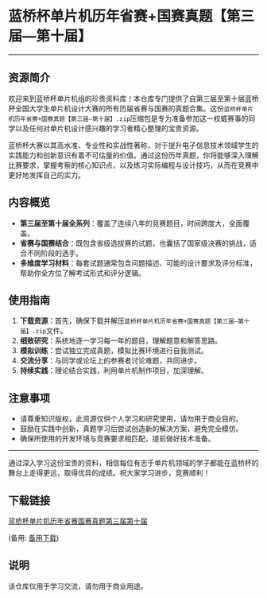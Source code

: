 # 蓝桥杯单片机历年省赛+国赛真题【第三届—第十届】

---

## 资源简介

欢迎来到蓝桥杯单片机组的珍贵资料库！本仓库专门提供了自第三届至第十届蓝桥杯全国大学生单片机设计大赛的所有历届省赛与国赛的真题合集。这份`蓝桥杯单片机历年省赛+国赛真题【第三届—第十届】.zip`压缩包是专为准备参加这一权威赛事的同学以及任何对单片机设计感兴趣的学习者精心整理的宝贵资源。

蓝桥杯大赛以其高水准、专业性和实战性著称，对于提升电子信息技术领域学生的实践能力和创新意识有着不可估量的价值。通过这份历年真题，你将能够深入理解比赛要求，掌握考察的核心知识点，以及练习实际编程与设计技巧，从而在竞赛中更好地发挥自己的实力。

## 内容概览

- **第三届至第十届全系列**：覆盖了连续八年的竞赛题目，时间跨度大，全面覆盖。
- **省赛与国赛结合**：既包含省级选拔赛的试题，也囊括了国家级决赛的挑战，适合不同阶段的选手。
- **多维度学习材料**：每套试题通常包含问题描述、可能的设计要求及评分标准，帮助你全方位了解考试形式和评分逻辑。

## 使用指南

1. **下载资源**：首先，确保下载并解压`蓝桥杯单片机历年省赛+国赛真题【第三届—第十届】.zip`文件。
2. **细致研究**：系统地逐一学习每一年的题目，理解题意和解答思路。
3. **模拟训练**：尝试独立完成真题，模拟比赛环境进行自我测试。
4. **交流分享**：与同学或论坛上的参赛者讨论难题，共同进步。
5. **持续实践**：理论结合实践，利用单片机制作项目，加深理解。

## 注意事项

- 请尊重知识版权，此资源仅供个人学习和研究使用，请勿用于商业目的。
- 鼓励在实践中创新，真题学习后尝试创造新的解决方案，避免完全模仿。
- 确保所使用的开发环境与竞赛要求相匹配，提前做好技术准备。

---

通过深入学习这份宝贵的资料，相信每位有志于单片机领域的学子都能在蓝桥杯的舞台上走得更远，取得优异的成绩。祝大家学习进步，竞赛顺利！

## 下载链接
[蓝桥杯单片机历年省赛国赛真题第三届第十届](https://pan.quark.cn/s/1eb51c310648) 

(备用: [备用下载](https://pan.baidu.com/s/1-j7aeZYlZm_MEm4seSt1tQ?pwd=1234))

## 说明

该仓库仅用于学习交流，请勿用于商业用途。
